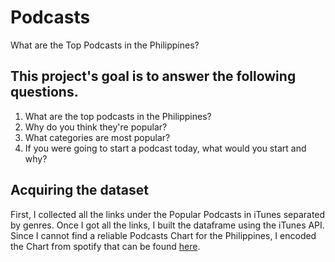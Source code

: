 # Podcasts
What are the Top Podcasts in the Philippines?

## This project's goal is to answer the following questions. 
1. What are the top podcasts in the Philippines?
2. Why do you think they're popular?
3. What categories are most popular? 
4. If you were going to start a podcast today, what would you start and why?

## Acquiring the dataset
First, I collected all the links under the Popular Podcasts in iTunes separated by genres. Once I got all the links, I built the dataframe using the iTunes API. Since I cannot find a reliable Podcasts Chart for the Philippines, I encoded the Chart from spotify that can be found <a href='https://open.spotify.com/genre/podcast-charts-body'>here</a>. 

